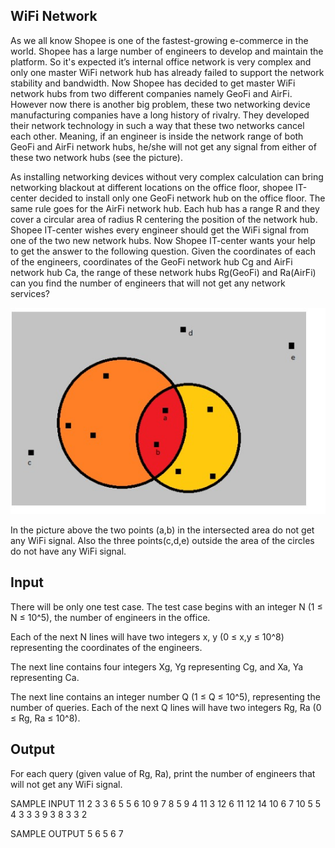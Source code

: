 ## WiFi Network

As we all know Shopee is one of the fastest-growing e-commerce in the world. Shopee has a large number of engineers to develop and maintain the platform. So it's expected it’s internal office network is very complex and only one master WiFi network hub has already failed to support the network stability and bandwidth. Now Shopee has decided to get master WiFi network hubs from two different companies namely GeoFi and AirFi. However now there is another big problem, these two networking device manufacturing companies have a long history of rivalry. They developed their network technology in such a way that these two networks cancel each other. Meaning, if an engineer is inside the network range of both GeoFi and AirFi network hubs, he/she will not get any signal from either of these two network hubs (see the picture).

As installing networking devices without very complex calculation can bring networking blackout at different locations on the office floor, shopee IT-center decided to install only one GeoFi network hub on the office floor. The same rule goes for the AirFi network hub. Each hub has a range R and they cover a circular area of radius R centering the position of the network hub. Shopee IT-center wishes every engineer should get the WiFi signal from one of the two new network hubs. Now Shopee IT-center wants your help to get the answer to the following question. Given the coordinates of each of the engineers, coordinates of the GeoFi network hub Cg and AirFi network hub Ca, the range of these network hubs Rg(GeoFi) and  Ra(AirFi) can you find the number of engineers that will not get any network services?

![Example picture](./Diagram.jpg)

In the picture above the two points (a,b) in the intersected area do not get any WiFi signal. Also the three points(c,d,e) outside the area of the circles do not have any WiFi signal.

## Input

There will be only one test case. The test case begins with an integer N (1 ≤ N ≤ 10^5), the number of engineers in the office. 

Each of the next N lines will have two integers x, y (0 ≤ x,y ≤ 10^8) representing the coordinates of the engineers.

The next line contains four integers Xg, Yg representing Cg, and Xa, Ya representing Ca. 

The next line contains an integer number Q (1 ≤ Q ≤ 10^5), representing the number of queries. Each of the next Q lines will have two integers Rg, Ra (0 ≤ Rg, Ra ≤ 10^8).

## Output

For each query (given value of Rg, Ra), print the number of engineers that will not get any WiFi signal.

SAMPLE INPUT
11
2 3
3 6
5 5
6 10
9 7
8 5
9 4
11 3
12 6
11 12
14 10
6 7 10 5
5
4 3
3 3
9 3
8 3
3 2

SAMPLE OUTPUT
5
6
5
6
7